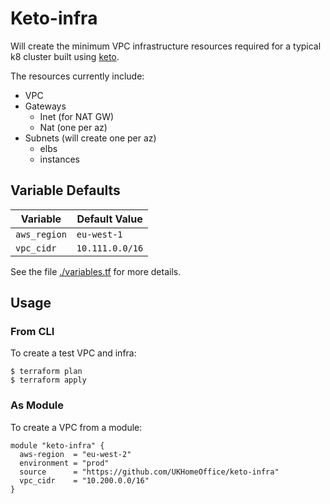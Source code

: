 # Keto-infra

Will create the minimum VPC infrastructure resources required for a typical k8 cluster built using [keto](https://github.com/UKHomeOffice/keto).

The resources currently include:

- VPC
- Gateways
    - Inet (for NAT GW)
    - Nat (one per az)
- Subnets (will create one per az)
    - elbs
    - instances

## Variable Defaults

| Variable | Default Value  |
|----------|----------------|
| `aws_region` | `eu-west-1` |
| `vpc_cidr`   | `10.111.0.0/16` |

See the file [./variables.tf](./variables.tf) for more details.

## Usage

### From CLI

To create a test VPC and infra:
```
$ terraform plan
$ terraform apply
```

### As Module

To create a VPC from a module:
```
module "keto-infra" {
  aws-region  = "eu-west-2"
  environment = "prod"
  source      = "https://github.com/UKHomeOffice/keto-infra"
  vpc_cidr    = "10.200.0.0/16"
}
```
